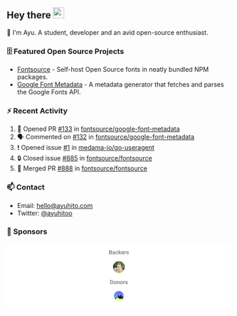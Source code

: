 ## Hey there <img src="https://media.giphy.com/media/hvRJCLFzcasrR4ia7z/giphy.gif" width="25" height="25">

📝 I'm Ayu. A student, developer and an avid open-source enthusiast.

### 🗄 Featured Open Source Projects

- [Fontsource](https://github.com/fontsource/fontsource) - Self-host Open Source fonts in neatly bundled NPM packages.
- [Google Font Metadata](https://github.com/fontsource/google-font-metadata) - A metadata generator that fetches and parses the Google Fonts API.

### ⚡ Recent Activity

<!--START_SECTION:activity-->

1. 💪 Opened PR [#133](https://github.com/fontsource/google-font-metadata/pull/133) in [fontsource/google-font-metadata](https://github.com/fontsource/google-font-metadata)
2. 🗣 Commented on [#132](https://github.com/fontsource/google-font-metadata/issues/132#issuecomment-1840369866) in [fontsource/google-font-metadata](https://github.com/fontsource/google-font-metadata)
3. ❗ Opened issue [#1](https://github.com/medama-io/go-useragent/issues/1) in [medama-io/go-useragent](https://github.com/medama-io/go-useragent)
4. 🔒 Closed issue [#885](https://github.com/fontsource/fontsource/issues/885) in [fontsource/fontsource](https://github.com/fontsource/fontsource)
5. 🎉 Merged PR [#888](https://github.com/fontsource/fontsource/pull/888) in [fontsource/fontsource](https://github.com/fontsource/fontsource)
<!--END_SECTION:activity-->

### 📫 Contact

- Email: hello@ayuhito.com
- Twitter: [@ayuhitoo](https://twitter.com/ayuhitoo)

### :sparkling_heart: Sponsors

<p align="center">
  <a href="https://cdn.jsdelivr.net/gh/ayuhito/ayuhito/sponsors.svg">
    <img src='https://raw.githubusercontent.com/ayuhito/ayuhito/master/sponsors.svg'/>
  </a>
</p>
